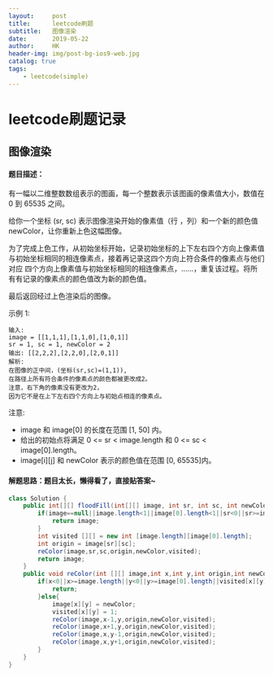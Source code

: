 ```yaml
---
layout:     post
title:      leetcode刷题
subtitle:   图像渲染
date:       2019-05-22
author:     HK
header-img: img/post-bg-ios9-web.jpg
catalog: true
tags:
    - leetcode(simple)
---
```

# leetcode刷题记录
## 图像渲染

#### 题目描述：
有一幅以二维整数数组表示的图画，每一个整数表示该图画的像素值大小，数值在 0 到 65535 之间。

给你一个坐标 (sr, sc) 表示图像渲染开始的像素值（行 ，列）和一个新的颜色值 newColor，让你重新上色这幅图像。

为了完成上色工作，从初始坐标开始，记录初始坐标的上下左右四个方向上像素值与初始坐标相同的相连像素点，接着再记录这四个方向上符合条件的像素点与他们对应
四个方向上像素值与初始坐标相同的相连像素点，……，重复该过程。将所有有记录的像素点的颜色值改为新的颜色值。

最后返回经过上色渲染后的图像。

示例 1:

    输入: 
    image = [[1,1,1],[1,1,0],[1,0,1]]
    sr = 1, sc = 1, newColor = 2
    输出: [[2,2,2],[2,2,0],[2,0,1]]
    解析: 
    在图像的正中间，(坐标(sr,sc)=(1,1)),
    在路径上所有符合条件的像素点的颜色都被更改成2。
    注意，右下角的像素没有更改为2，
    因为它不是在上下左右四个方向上与初始点相连的像素点。
注意:

* image 和 image[0] 的长度在范围 [1, 50] 内。
* 给出的初始点将满足 0 <= sr < image.length 和 0 <= sc < image[0].length。
* image[i][j] 和 newColor 表示的颜色值在范围 [0, 65535]内。

#### 解题思路：题目太长，懒得看了，直接贴答案~
```java
class Solution {
    public int[][] floodFill(int[][] image, int sr, int sc, int newColor) {
        if(image==null||image.length<1||image[0].length<1||sr<0||sr>=image.length||sc<0||sc>=image[0].length){
            return image;
        }
        int visited [][] = new int [image.length][image[0].length];
        int origin = image[sr][sc];
        reColor(image,sr,sc,origin,newColor,visited);
        return image;
    }
    public void reColor(int [][] image,int x,int y,int origin,int newColor,int [][] visited){
        if(x<0||x>=image.length||y<0||y>=image[0].length||visited[x][y]==1||image[x][y]!=origin){
            return;
        }else{
            image[x][y] = newColor;
            visited[x][y] = 1;
            reColor(image,x-1,y,origin,newColor,visited);
            reColor(image,x+1,y,origin,newColor,visited);
            reColor(image,x,y-1,origin,newColor,visited);
            reColor(image,x,y+1,origin,newColor,visited);
        }
    }
}
```
